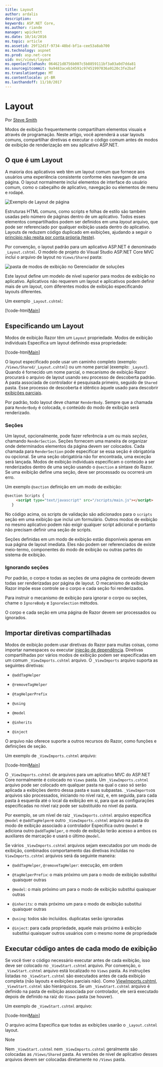 ```yaml
---
title: Layout
author: ardalis
description: 
keywords: ASP.NET Core,
ms.author: riande
manager: wpickett
ms.date: 10/14/2016
ms.topic: article
ms.assetid: 29f12d1f-9734-48bd-bf1a-cee53a8ab700
ms.technology: aspnet
ms.prod: asp.net-core
uid: mvc/views/layout
ms.openlocfilehash: 064621d8756b007c5b8859111bf3a03a0d7dda81
ms.sourcegitcommit: 9a9483aceb34591c97451997036a9120c3fe2baf
ms.translationtype: MT
ms.contentlocale: pt-BR
ms.lasthandoff: 11/10/2017
---
```

# <a name="layout"></a>Layout

Por [Steve Smith](https://ardalis.com/)

Modos de exibição frequentemente compartilham elementos visuais e através de programação. Neste artigo, você aprenderá a usar layouts comuns, compartilhar diretivas e executar o código comum antes de modos de exibição de renderização em seu aplicativo ASP.NET.

## <a name="what-is-a-layout"></a>O que é um Layout

A maioria dos aplicativos web têm um layout comum que fornece aos usuários uma experiência consistente conforme eles navegam de uma página. O layout normalmente inclui elementos de interface do usuário comum, como o cabeçalho de aplicativo, navegação ou elementos de menu e rodapé.

![Exemplo de Layout de página](layout/_static/page-layout.png)

Estruturas HTML comuns, como scripts e folhas de estilo são também usadas pelo número de páginas dentro de um aplicativo. Todos esses elementos compartilhados podem ser definidos em uma *layout* arquivo, que pode ser referenciado por qualquer exibição usada dentro do aplicativo. Layouts de reduzem código duplicado em exibições, ajudando a seguir o [princípio não repita por conta própria (teste)](http://deviq.com/don-t-repeat-yourself/).

Por convenção, o layout padrão para um aplicativo ASP.NET é denominado `_Layout.cshtml`. O modelo de projeto do Visual Studio ASP.NET Core MVC inclui o arquivo de layout no `Views/Shared` pasta:

![pasta de modos de exibição no Gerenciador de soluções](layout/_static/web-project-views.png)

Este layout define um modelo de nível superior para modos de exibição no aplicativo. Aplicativos não requerem um layout e aplicativos podem definir mais de um layout, com diferentes modos de exibição especificando layouts diferentes.

Um exemplo `_Layout.cshtml`:

[!code-html[Main](../../common/samples/WebApplication1/Views/Shared/_Layout.cshtml?highlight=42,66)]

## <a name="specifying-a-layout"></a>Especificando um Layout

Modos de exibição Razor têm um `Layout` propriedade. Modos de exibição individuais Especifica um layout definindo essa propriedade:

[!code-html[Main](../../common/samples/WebApplication1/Views/_ViewStart.cshtml?highlight=2)]

O layout especificado pode usar um caminho completo (exemplo: `/Views/Shared/_Layout.cshtml`) ou um nome parcial (exemplo: `_Layout`). Quando é fornecido um nome parcial, o mecanismo de exibição Razor procurará o arquivo de layout usando seu processo de descoberta padrão. A pasta associada de controlador é pesquisada primeiro, seguido de `Shared` pasta. Esse processo de descoberta é idêntico àquele usado para descobrir [exibições parciais](partial.md).

Por padrão, todo layout deve chamar `RenderBody`. Sempre que a chamada para `RenderBody` é colocada, o conteúdo do modo de exibição será renderizado.

<a name="layout-sections-label"></a>

### <a name="sections"></a>Seções

Um layout, opcionalmente, pode fazer referência a um ou mais *seções*, chamando `RenderSection`. Seções fornecem uma maneira de organizar onde determinados elementos da página devem ser colocados. Cada chamada para `RenderSection` pode especificar se essa seção é obrigatória ou opcional. Se uma seção obrigatória não for encontrada, uma exceção será lançada. Modos de exibição individuais especificam o conteúdo a ser renderizados dentro de uma seção usando o `@section` a sintaxe do Razor. Se uma exibição define uma seção, deve ser processado ou ocorrerá um erro.

Um exemplo `@section` definição em um modo de exibição:

```html
@section Scripts {
     <script type="text/javascript" src="/scripts/main.js"></script>
   }
   ```

No código acima, os scripts de validação são adicionados para o `scripts` seção em uma exibição que inclui um formulário. Outros modos de exibição no mesmo aplicativo podem não exigir qualquer script adicional e portanto não precisam definir uma seção de scripts.

Seções definidas em um modo de exibição estão disponíveis apenas em sua página de layout imediata. Eles não podem ser referenciados de existe meio-termo, componentes do modo de exibição ou outras partes do sistema de exibição.

### <a name="ignoring-sections"></a>Ignorando seções

Por padrão, o corpo e todas as seções de uma página de conteúdo devem todas ser renderizadas por página de layout. O mecanismo de exibição Razor impõe esse controle se o corpo e cada seção foi renderizados.

Para instruir o mecanismo de exibição para ignorar o corpo ou seções, chame o `IgnoreBody` e `IgnoreSection` métodos.

O corpo e cada seção em uma página de Razor devem ser processados ou ignorados.

<a name="viewimports"></a>

## <a name="importing-shared-directives"></a>Importar diretivas compartilhadas

Modos de exibição podem usar diretivas do Razor para muitas coisas, como importar namespaces ou executar [injeção de dependência](dependency-injection.md). Diretivas compartilhadas por vários modos de exibição podem ser especificadas em um comum `_ViewImports.cshtml` arquivo. O `_ViewImports` arquivo suporta as seguintes diretivas:

* `@addTagHelper`

* `@removeTagHelper`

* `@tagHelperPrefix`

* `@using`

* `@model`

* `@inherits`

* `@inject`

O arquivo não oferece suporte a outros recursos do Razor, como funções e definições de seção.

Um exemplo de `_ViewImports.cshtml` arquivo:

[!code-html[Main](../../common/samples/WebApplication1/Views/_ViewImports.cshtml)]

O `_ViewImports.cshtml` de arquivos para um aplicativo MVC do ASP.NET Core normalmente é colocado no `Views` pasta. Um `_ViewImports.cshtml` arquivo pode ser colocado em qualquer pasta na qual o caso só serão aplicada a exibições dentro dessa pasta e suas subpastas. `_ViewImports`os arquivos são processados, iniciando no nível raiz, e, em seguida, para cada pasta à esquerda até o local da exibição em si, para que as configurações especificadas no nível raiz pode ser substituído no nível da pasta.

Por exemplo, se um nível de raiz `_ViewImports.cshtml` arquivo especifica `@model` e `@addTagHelper`e outro `_ViewImports.cshtml` arquivo na pasta do modo de exibição associado a controlador Especifica outro `@model` e adiciona outro `@addTagHelper`, o modo de exibição terão acesso a ambos os auxiliares de marcação e usará o último `@model`.

Se vários `_ViewImports.cshtml` arquivos sejam executados por um modo de exibição, combinados comportamento das diretivas incluídas no `ViewImports.cshtml` arquivos será da seguinte maneira:

* `@addTagHelper`, `@removeTagHelper`: execução, em ordem

* `@tagHelperPrefix`: o mais próximo um para o modo de exibição substitui quaisquer outras

* `@model`: o mais próximo um para o modo de exibição substitui quaisquer outras

* `@inherits`: o mais próximo um para o modo de exibição substitui quaisquer outras

* `@using`: todos são incluídos. duplicatas serão ignoradas

* `@inject`: para cada propriedade, aquele mais próximo à exibição substitui quaisquer outros usuários com o mesmo nome de propriedade

<a name="viewstart"></a>

## <a name="running-code-before-each-view"></a>Executar código antes de cada modo de exibição

Se você tiver o código necessário executar antes de cada exibição, isso deve ser colocado no `_ViewStart.cshtml` arquivo. Por convenção, o `_ViewStart.cshtml` arquivo está localizado no `Views` pasta. As instruções listadas no `_ViewStart.cshtml` são executados antes de cada exibição completa (não layouts e exibições parciais não). Como [ViewImports.cshtml](xref:mvc/views/layout#viewimports), `_ViewStart.cshtml` são hierárquicos. Se um `_ViewStart.cshtml` arquivo é definido na pasta de exibição associada por controlador, ele será executado depois de definido na raiz do `Views` pasta (se houver).

Um exemplo de `_ViewStart.cshtml` arquivo:

[!code-html[Main](../../common/samples/WebApplication1/Views/_ViewStart.cshtml)]

O arquivo acima Especifica que todas as exibições usarão o `_Layout.cshtml` layout.

> [!NOTE]
> Nem `_ViewStart.cshtml` nem `_ViewImports.cshtml` geralmente são colocadas as `/Views/Shared` pasta. As versões de nível de aplicativo desses arquivos devem ser colocadas diretamente no `/Views` pasta.
